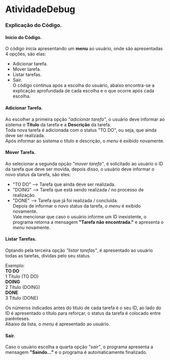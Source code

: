 # AtividadeDebug

### Explicação do Código.
#### Início do Código.
   O código inicia apresentando um **menu** ao usuário, onde são apresentadas 4 opções, são elas:
  - Adicionar tarefa.
  - Mover tarefa.
  - Listar tarefas.
  - Sair.  
   O código continua após a escolha do usuário, abaixo encontra-se a explicação aprofundada de cada escolha e o que ocorre após cada escolha.

  
#### Adicionar Tarefa.
   Ao escolher a primeira opção *"adicionar tarefa"*, o usuário deve informar ao sistema o **Título** da tarefa e a **Descrição** da tarefa.  
   Toda nova tarefa é adicionada com o status "TO DO", ou seja, que ainda deve ser realizada.  
   Após informar ao sistema o título e descrição, o *menu* é exibido novamente.

  
#### Mover Tarefa.
   Ao selecionar a segunda opção *"mover tarefa"*, é solicitado ao usuário o ID da tarefa que deve ser movida, depois disso, o usuário deve informar o novo status da tarefa, são eles:
  - "TO DO" --> Tarefa que ainda deve ser realizada.
  - "DOING" --> Tarefa que está sendo realizada / no processo de realização.
  - "DONE"  --> Tarefa que já foi realizada / concluída.  
   Depois de informar o novo status da tarefa, o *menu* é exibido novamente.  
   Vale mencionar que caso o usuário informe um ID inexistente, o programa retorna a mensagem **"Tarefa não encontrada."** e apresenta o *menu* novamente.

  
#### Listar Tarefas.
   Optando pela terceira opção *"listar tarefas"*, é apresentado ao usuário todas as tarefas, dividas pelo seu status.
   
   Exemplo:  
    **TO DO**  
  1 Título (TO DO)  
    **DOING**  
  2 Título (DOING)  
    **DONE**  
  3 Título (DONE)  

   Os números indicados antes do título de cada tarefa é o seu ID, ao lado do ID é apresentado o título para reforçar, o status da tarefa é colocado entre parênteses.  
   Abaixo da lista, o *menu* é apresentado ao usuário.

  
#### Sair.
   Caso o usuário escolha a quarta opção *"sair"*, o programa apresenta a mensagem **"Saindo..."** e o programa é automaticamente finalizado.
